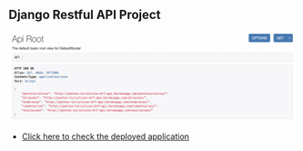 ## Django Restful API Project


<img src="imagens/ponto-turistico.png" >

- [Click here to check the deployed application](http://pontos-turisticos-drf-api.herokuapp.com/)

